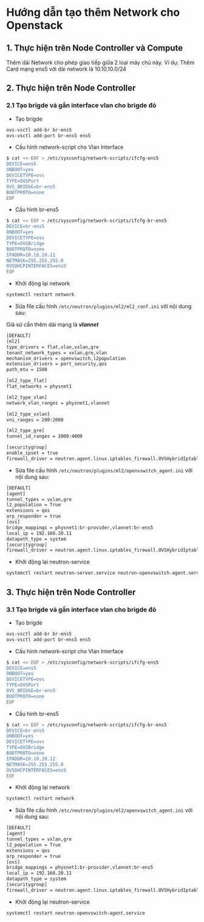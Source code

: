 # Hướng dẫn tạo thêm Network cho Openstack

## 1. Thực hiện trên Node Controller và Compute
Thêm dải Network cho phép giao tiếp giữa 2 loại máy chủ này.
Ví dụ: Thêm Card mạng ens5 với dải network là 10.10.10.0/24

## 2. Thực hiện trên Node Controller

### 2.1 Tạo brigde và gắn interface vlan cho brigde đó

- Tạo brigde

```sh
ovs-vsctl add-br br-ens5
ovs-vsctl add-port br-ens5 ens5
```

- Cấu hình network-script cho Vlan Interface

```sh
$ cat << EOF > /etc/sysconfig/network-scripts/ifcfg-ens5
DEVICE=ens5
ONBOOT=yes
DEVICETYPE=ovs
TYPE=OVSPort
OVS_BRIDGE=br-ens5
BOOTPROTO=none
EOF
```

- Cấu hình br-ens5

```sh
$ cat << EOF > /etc/sysconfig/network-scripts/ifcfg-br-ens5
DEVICE=br-ens5
ONBOOT=yes
DEVICETYPE=ovs
TYPE=OVSBridge
BOOTPROTO=none
IPADDR=10.10.10.11
NETMASK=255.255.255.0 
OVSDHCPINTERFACES=ens5
EOF
```

- Khởi động lại network

```sh
systemctl restart network
```

- Sửa file cấu hình `/etc/neutron/plugins/ml2/ml2_conf.ini` với nội dung sau:

Giả sử cần thêm dải mạng là ***vlannet***

```sh
[DEFAULT]
[ml2]
type_drivers = flat,vlan,vxlan,gre
tenant_network_types = vxlan,gre,vlan
mechanism_drivers = openvswitch,l2population
extension_drivers = port_security,qos
path_mtu = 1500

[ml2_type_flat]
flat_networks = physnet1

[ml2_type_vlan]
network_vlan_ranges = physnet1,vlannet

[ml2_type_vxlan]
vni_ranges = 200:2000

[ml2_type_gre]
tunnel_id_ranges = 2000:4000

[securitygroup]
enable_ipset = true
firewall_driver = neutron.agent.linux.iptables_firewall.OVSHybridIptablesFirewallDriver
```

- Sửa file cấu hình `/etc/neutron/plugins/ml2/openvswitch_agent.ini` với nội dung sau:

```sh
[DEFAULT]
[agent]
tunnel_types = vxlan,gre
l2_population = True
extensions = qos
arp_responder = true
[ovs]
bridge_mappings = physnet1:br-provider,vlannet:br-ens5
local_ip = 192.168.20.11
datapath_type = system
[securitygroup]
firewall_driver = neutron.agent.linux.iptables_firewall.OVSHybridIptablesFirewallDriver
```

- Khởi động lại neutron-service

```sh
systemctl restart neutron-server.service neutron-openvswitch-agent.service neutron-dhcp-agent.service neutron-metadata-agent.service
```

## 3. Thực hiện trên Node Controller

### 3.1 Tạo brigde và gắn interface vlan cho brigde đó

- Tạo brigde

```sh
ovs-vsctl add-br br-ens5
ovs-vsctl add-port br-ens5 ens5
```

- Cấu hình network-script cho Vlan Interface

```sh
$ cat << EOF > /etc/sysconfig/network-scripts/ifcfg-ens5
DEVICE=ens5
ONBOOT=yes
DEVICETYPE=ovs
TYPE=OVSPort
OVS_BRIDGE=br-ens5
BOOTPROTO=none
EOF
```

- Cấu hình br-ens5

```sh
$ cat << EOF > /etc/sysconfig/network-scripts/ifcfg-br-ens5
DEVICE=br-ens5
ONBOOT=yes
DEVICETYPE=ovs
TYPE=OVSBridge
BOOTPROTO=none
IPADDR=10.10.10.12
NETMASK=255.255.255.0 
OVSDHCPINTERFACES=ens5
EOF
```

- Khởi động lại network

```sh
systemctl restart network
```

- Sửa file cấu hình `/etc/neutron/plugins/ml2/openvswitch_agent.ini` với nội dung sau:

```sh
[DEFAULT]
[agent]
tunnel_types = vxlan,gre
l2_population = True
extensions = qos
arp_responder = true
[ovs]
bridge_mappings = physnet1:br-provider,vlannet:br-ens5
local_ip = 192.168.20.11
datapath_type = system
[securitygroup]
firewall_driver = neutron.agent.linux.iptables_firewall.OVSHybridIptablesFirewallDriver
```

- Khởi động lại neutron-service

```sh
systemctl restart neutron-openvswitch-agent.service
```
